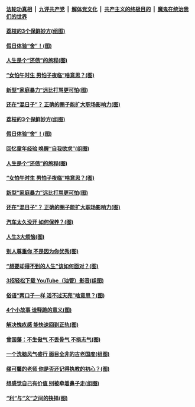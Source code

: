 

####  [法轮功真相](../../../../basic/blob/master/README.md?t=06211231) &nbsp;|&nbsp; [九评共产党](../../../../9ping.md/blob/master/README.md?t=06211231) &nbsp;|&nbsp; [解体党文化](../../../../jtdwh.md/blob/master/README.md?t=06211231)  &nbsp;|&nbsp; [共产主义的终极目的](../../../../gczydzjmd.md/blob/master/README.md?t=06211231) &nbsp;|&nbsp; [魔鬼在统治我们的世界](../../../../mgztzwmdsj.md/blob/master/README.md?t=06211231) 

#### [荔枝的3个保鲜妙方(组图)](../pages/p8/936950.md?t=06211231) 

#### [假日体验“舍”！(图)](../pages/p8/937183.md?t=06211231) 

#### [人生是个“还债”的旅程(图)](../pages/p8/936768.md?t=06211231) 

#### [“女怕午时生 男怕子夜临”啥意思？(图)](../pages/p8/937081.md?t=06211231) 

#### [新型“家庭暴力”远比打骂更可怕(图)](../pages/p8/936230.md?t=06211231) 

#### [还在“混日子”？ 正确的圈子能扩大职场影响力(图)](../pages/p8/937049.md?t=06211231) 

#### [荔枝的3个保鲜妙方(组图)](../pages/p8/936950.md?t=06211231) 

#### [假日体验“舍”！(图)](../pages/p8/937183.md?t=06211231) 

#### [回忆童年经验 唤醒“自我欲求”(组图)](../pages/p8/937082.md?t=06211231) 

#### [人生是个“还债”的旅程(图)](../pages/p8/936768.md?t=06211231) 

#### [“女怕午时生 男怕子夜临”啥意思？(图)](../pages/p8/937081.md?t=06211231) 

#### [新型“家庭暴力”远比打骂更可怕(图)](../pages/p8/936230.md?t=06211231) 

#### [还在“混日子”？ 正确的圈子能扩大职场影响力(图)](../pages/p8/937049.md?t=06211231) 

#### [汽车太久没开 如何保养？(图)](../pages/p8/937035.md?t=06211231) 

#### [人生3大烦恼(图)](../pages/p8/936959.md?t=06211231) 

#### [别人尊重你 不是因为你优秀(图)](../pages/p8/936253.md?t=06211231) 

#### [“想要却得不到的人生”该如何面对？(图)](../pages/p8/936933.md?t=06211231) 

#### [3招轻松下载 YouTube（油管）影音(组图)](../pages/p8/936922.md?t=06211231) 

#### [俗语“两口子一样 活不过天亮”啥意思？(图)](../pages/p8/936917.md?t=06211231) 

#### [4个小故事 诠释跪的意义(图)](../pages/p8/936353.md?t=06211231) 

#### [解决愧疚感 能快速回到正轨(图)](../pages/p8/936834.md?t=06211231) 

#### [曾国藩：不生傲气 不丢骨气 不损志气(图)](../pages/p8/936248.md?t=06211231) 

#### [一个洗脑风气盛行 面目全非的古老国度(组图)](../pages/p8/936759.md?t=06211231) 

#### [缪可馨的老师 你是否还记得执教的初心？(图)](../pages/p8/936737.md?t=06211231) 

#### [想感觉自己有价值 别被牵着鼻子走(组图)](../pages/p8/936721.md?t=06211231) 

#### [“利”与“义”之间的抉择(图)](../pages/p8/936246.md?t=06211231) 

